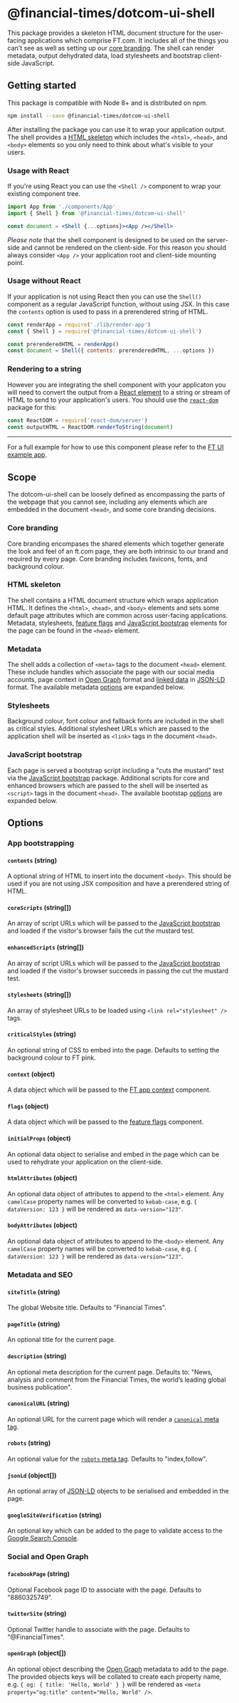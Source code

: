 # @financial-times/dotcom-ui-shell

This package provides a skeleton HTML document structure for the user-facing applications which comprise FT.com. It includes all of the things you can't see as well as setting up our [core branding](#core-branding). The shell can render metadata, output dehydrated data, load stylesheets and bootstrap client-side JavaScript.


## Getting started

This package is compatible with Node 8+ and is distributed on npm.

```sh
npm install --save @financial-times/dotcom-ui-shell
```

After installing the package you can use it to wrap your application output. The shell provides a [HTML skeleton](#HTML-skeleton) which includes the `<html>`, `<head>`, and `<body>` elements so you only need to think about what's visible to your users.

### Usage with React

If you're using React you can use the `<Shell />` component to wrap your existing component tree.

```jsx
import App from './components/App'
import { Shell } from '@financial-times/dotcom-ui-shell'

const document = <Shell {...options}><App /></Shell>
```

_Please note_ that the shell component is designed to be used on the server-side and cannot be rendered on the client-side. For this reason you should always consider `<App />` your application root and client-side mounting point.

### Usage without React

If your application is not using React then you can use the `Shell()` component as a regular JavaScript function, without using JSX. In this case the `contents` option is used to pass in a prerendered string of HTML.

```js
const renderApp = require('./lib/render-app')
const { Shell } = require('@financial-times/dotcom-ui-shell')

const prerenderedHTML = renderApp()
const document = Shell({ contents: prerenderedHTML, ...options })
```

### Rendering to a string

However you are integrating the shell component with your applicaton you will need to convert the output from a [React element] to a string or stream of HTML to send to your application's users. You should use the [`react-dom`] package for this:

```js
const ReactDOM = require('react-dom/server')
const outputHTML = ReactDOM.renderToString(document)
```

[React element]: https://reactjs.org/docs/rendering-elements.html
[`react-dom`]: https://reactjs.org/docs/react-dom.html

---

For a full example for how to use this component please refer to the [FT UI example app][example].

[example]: ../../examples/basic-ft-ui/readme.md


## Scope

The dotcom-ui-shell can be loosely defined as encompassing the parts of the webpage that you cannot see, including any elements which are embedded in the document `<head>`, and some core branding decisions.

### Core branding
Core branding encompases the shared elements which together generate the look and feel of an ft.com page, they are both intrinsic to our brand and required by every page. Core branding includes favicons, fonts, and background colour.

### HTML skeleton

The shell contains a HTML document structure which wraps application HTML. It defines the `<html>`, `<head>`, and `<body>` elements and sets some default page attributes which are common across user-facing applications. Metadata, stylesheets, [feature flags] and [JavaScript bootstrap] elements for the page can be found in the `<head>` element.

### Metadata

The shell adds a collection of `<meta>` tags to the document `<head>` element. These include handles which associate the page with our social media accounts, page context in [Open Graph] format and [linked data] in [JSON-LD] format. The available metadata [options](#metadata-and-seo) are expanded below.

### Stylesheets

Background colour, font colour and fallback fonts are included in the shell as critical styles. Additional stylesheet URLs which are passed to the application shell will be inserted as `<link>` tags in the document `<head>`.

### JavaScript bootstrap

Each page is served a bootstrap script including a "cuts the mustard" test via the [JavaScript bootstrap] package. Additional scripts for core and enhanced browsers which are passed to the shell  will be inserted as `<script>` tags in the document `<head>`. The available bootstap [options](#app-bootstrapping) are expanded below.


## Options

### App bootstrapping

#### `contents` (string)

A optional string of HTML to insert into the document `<body>`. This should be used if you are not using JSX composition and have a prerendered string of HTML.

#### `coreScripts` (string[])

An array of script URLs which will be passed to the [JavaScript bootstrap] and loaded if the visitor's browser fails the cut the mustard test.

#### `enhancedScripts` (string[])

An array of script URLs which will be passed to the [JavaScript bootstrap] and loaded if the visitor's browser succeeds in passing the cut the mustard test.

#### `stylesheets` (string[])

An array of stylesheet URLs to be loaded using `<link rel="stylesheet" />` tags.

#### `criticalStyles` (string)

An optional string of CSS to embed into the page. Defaults to setting the background colour to FT pink.

#### `context` (object)

A data object which will be passed to the [FT app context] component.

#### `flags` (object)

A data object which will be passed to the [feature flags] component.

#### `initialProps` (object)

An optional data object to serialise and embed in the page which can be used to rehydrate your application on the client-side.

#### `htmlAttributes` (object)

An optional data object of attributes to append to the `<html>` element. Any `camelCase` property names will be converted to `kebab-case`, e.g. `{ dataVersion: 123 }` will be rendered as `data-version="123"`.

#### `bodyAttributes` (object)

An optional data object of attributes to append to the `<body>` element. Any `camelCase` property names will be converted to `kebab-case`, e.g. `{ dataVersion: 123 }` will be rendered as `data-version="123"`.


### Metadata and SEO

#### `siteTitle` (string)

The global Website title. Defaults to "Financial Times".

#### `pageTitle` (string)

An optional title for the current page.

#### `description` (string)

An optional meta description for the current page. Defaults to: "News, analysis and comment from the Financial Times, the worldʼs leading global business publication".

#### `canonicalURL` (string)

An optional URL for the current page which will render a [`canonical` meta tag](https://en.wikipedia.org/wiki/Canonical_link_element).

#### `robots` (string)

An optional value for the [`robots` meta tag](https://en.wikipedia.org/wiki/Meta_element#The_robots_attribute). Defaults to "index,follow".

#### `jsonLd` (object[])

An optional array of [JSON-LD] objects to be serialised and embedded in the page.

#### `googleSiteVerification` (string)

An optional key which can be added to the page to validate access to the [Google Search Console](https://search.google.com/search-console/about).


### Social and Open Graph

#### `facebookPage` (string)

Optional Facebook page ID to associate with the page. Defaults to "8860325749".

#### `twitterSite` (string)

Optional Twitter handle to associate with the page. Defaults to "@FinancialTimes".

#### `openGraph` (object[])

An optional object describing the [Open Graph] metadata to add to the page. The provided objects keys will be collated to create each property name, e.g. `{ og: { title: 'Hello, World' } }` will be rendered as `<meta property="og:title" content="Hello, World" />`.


[JavaScript bootstrap]: ../dotcom-ui-bootstrap/readme.md
[feature flags]: ../dotcom-ui-flags/readme.md
[FT app context]: ../dotcom-ui-app-context/readme.md
[Open Graph]: http://ogp.me/
[linked data]: https://w3.org/standards/semanticweb/data
[JSON-LD]: https://json-ld.org/
